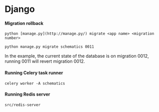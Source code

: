 # Django 

#### Migration rollback

    python [manage.py](http://manage.py/) migrate <app name> <migration number>
    
    python manage.py migrate schematics 0011

In the example, the current state of the database is on migration 0012, running 0011 will revert migration 0012.

#### Running Celery task runner

    celery worker -A schematics

#### Running Redis server

    src/redis-server